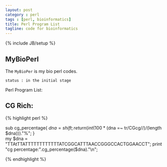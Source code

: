 ```yaml
---
layout: post
category : perl
tags : [perl, bioinformatics]
title: Perl Program List
tagline: code for bioinformatics
---
```

{% include JB/setup %}
## MyBioPerl
The `MyBioPer` is my bio perl codes.

	status : in the initial stage

Perl Program List:

## CG Rich:

{% highlight perl %}

sub cg_percentage{
	$dna = shift;
	return (int (100 * ($dna =~ tr/CGcg//)/(length $dna)))."%";
}	
my $dna = "TTAtTTATTTTTTTTTTTTATCGGCATTTAACCGGGCCACTGGAACCT";
print "cg percentage:".cg_percentage($dna)."\n";

{% endhighlight %}

